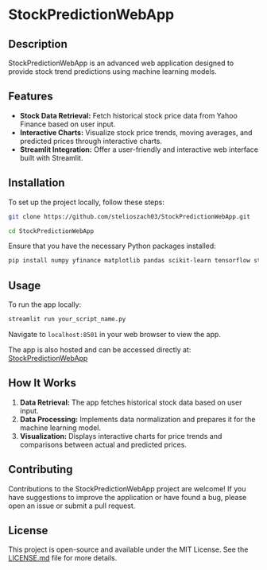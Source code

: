 # StockPredictionWebApp

## Description

StockPredictionWebApp is an advanced web application designed to provide stock trend predictions using machine learning models.
## Features

- **Stock Data Retrieval:** Fetch historical stock price data from Yahoo Finance based on user input.
- **Interactive Charts:** Visualize stock price trends, moving averages, and predicted prices through interactive charts.
- **Streamlit Integration:** Offer a user-friendly and interactive web interface built with Streamlit.

## Installation

To set up the project locally, follow these steps:

```bash
git clone https://github.com/stelioszach03/StockPredictionWebApp.git
```
```bash
cd StockPredictionWebApp
```

Ensure that you have the necessary Python packages installed:

```bash
pip install numpy yfinance matplotlib pandas scikit-learn tensorflow streamlit
```

## Usage

To run the app locally:

```bash
streamlit run your_script_name.py
```

Navigate to `localhost:8501` in your web browser to view the app.

The app is also hosted and can be accessed directly at: [StockPredictionWebApp](http://164.92.67.220:8501/)

## How It Works

1. **Data Retrieval:** The app fetches historical stock data based on user input.
2. **Data Processing:** Implements data normalization and prepares it for the machine learning model.
3. **Visualization:** Displays interactive charts for price trends and comparisons between actual and predicted prices.

## Contributing

Contributions to the StockPredictionWebApp project are welcome! If you have suggestions to improve the application or have found a bug, please open an issue or submit a pull request.

## License

This project is open-source and available under the MIT License. See the [LICENSE.md](LICENSE) file for more details.
